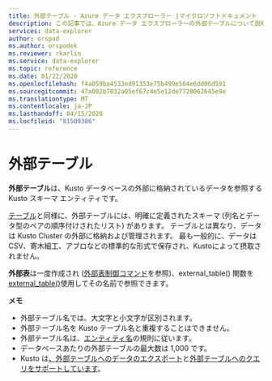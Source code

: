 ```yaml
---
title: 外部テーブル - Azure データ エクスプローラー |マイクロソフトドキュメント
description: この記事では、Azure データ エクスプローラーの外部テーブルについて説明します。
services: data-explorer
author: orspod
ms.author: orspodek
ms.reviewer: rkarlin
ms.service: data-explorer
ms.topic: reference
ms.date: 01/22/2020
ms.openlocfilehash: f4a059ba4533ed91353e75b499e564e6dd06d591
ms.sourcegitcommit: 47a002b7032a05ef67c4e5e12de7720062645e9e
ms.translationtype: MT
ms.contentlocale: ja-JP
ms.lasthandoff: 04/15/2020
ms.locfileid: "81509386"
---
```

# <a name="external-tables"></a>外部テーブル

**外部テーブル**は、Kusto データベースの外部に格納されているデータを参照する Kusto スキーマ エンティティです。

[テーブル](tables.md)と同様に、外部テーブルには、明確に定義されたスキーマ (列名とデータ型のペアの順序付けされたリスト) があります。 テーブルとは異なり、データは Kusto Cluster の外部に格納および管理されます。 最も一般的に、データはCSV、寄木細工、アブロなどの標準的な形式で保存され、Kustoによって摂取されません。

**外部表**は一度作成され ([外部表制御コマンド](../../management/externaltables.md)を参照)、external_table() 関数を[external_table()](../../query/externaltablefunction.md)使用してその名前で参照できます。 

**メモ**

* 外部テーブル名では、大文字と小文字が区別されます。
* 外部テーブル名を Kusto テーブル名と重複することはできません。
* 外部テーブル名は、[エンティティ名](./entity-names.md)の規則に従います。
* データベースあたりの外部テーブルの最大数は 1,000 です。
* Kusto は[、外部テーブルへのデータのエクスポート](../../management/data-export/export-data-to-an-external-table.md)と[外部テーブルへのクエリをサポートしています](https://docs.microsoft.com/azure/data-explorer/data-lake-query-data)。
